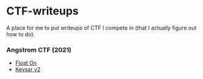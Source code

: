 # CTF-writeups
A place for me to put writeups of CTF I compete in (that I actually figure out how to do).

### Angstrom CTF (2021)
 - [Float On](https://github.com/enh-code/CTF-writeups/blob/main/angstromCTF/2021/float_on/README.md)
 - [Keysar v2](https://github.com/enh-code/CTF-writeups/blob/main/angstromCTF/2021/keysar_v2/README.md)
